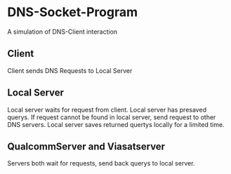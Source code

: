 

# DNS-Socket-Program
A simulation of DNS-Client interaction 

## Client
Client sends DNS Requests to Local Server

## Local Server
Local server waits for request from client. Local server has presaved querys. If request cannot be found in local server, send request to other DNS servers. Local server saves
returned quertys locally for a limited time. 

## QualcommServer and Viasatserver
Servers both wait for requests, send back querys to local server.

